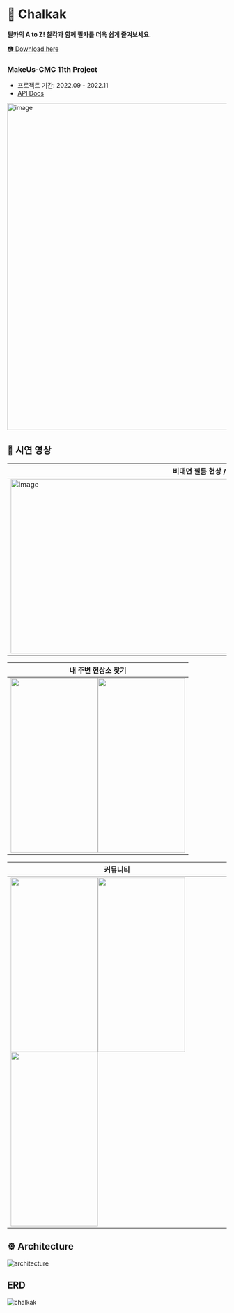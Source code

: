 # 📸 Chalkak
**필카의 A to Z! 찰칵과 함께 필카를 더욱 쉽게 즐겨보세요.** <br>

[📷 Download here](https://www.notion.so/Chalkak-076dc8dd85964a23bd073fa1a083e6fc) <br>


### MakeUs-CMC 11th Project
- 프로젝트 기간: 2022.09 - 2022.11
- [API Docs](http://chalkak.shop/swagger-ui/index.html#/)

<img width="1000" height="750" alt="image" src="https://user-images.githubusercontent.com/70634740/204503085-6559ce4b-578e-4cca-9e53-6f7cf44a5cd8.png">
<br>

## 🎥 시연 영상
|비대면 필름 현상 / 스캔|
|------|
|<img width="900" height="400" alt="image" src="https://user-images.githubusercontent.com/70634740/204503506-7da4dee7-f035-4eaa-9841-7c593f5029ea.png">|

|내 주변 현상소 찾기|
|------|
|<img src= "https://user-images.githubusercontent.com/70634740/206471033-03b26bd6-578b-4be1-b9c8-7e9f56b7a03e.gif" width="200" height="400"/><img src= "https://user-images.githubusercontent.com/70634740/206471071-74ba6592-208a-49fd-89b9-aeb19ab3ced7.gif" width="200" height="400"/>|


|커뮤니티|
|------|
|<img src= "https://user-images.githubusercontent.com/70634740/206658618-3415e726-b8a6-4f1d-8ea3-cf19e8a030a9.gif" width="200" height="400"/><img src= "https://user-images.githubusercontent.com/70634740/206658655-d9b0a13e-864d-41dc-8454-891109c2eb03.gif" width="200" height="400"/><img src= "https://user-images.githubusercontent.com/70634740/206658659-4a007415-db82-4058-8424-ad0fe585d4bb.gif" width="200" height="400"/>|




## ⚙️ Architecture
![architecture](https://user-images.githubusercontent.com/70634740/206380571-7bcaaab3-b4ac-4f26-be1a-937477c0b5f6.png)

## ERD

![chalkak](https://user-images.githubusercontent.com/70634740/206471796-453b66c4-3f24-4321-a563-a1bc91f800c4.png)
